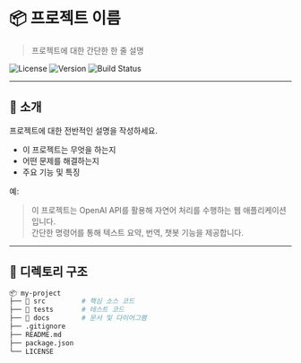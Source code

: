 # 📦 프로젝트 이름
> 프로젝트에 대한 간단한 한 줄 설명

![License](https://img.shields.io/badge/license-MIT-blue.svg)
![Version](https://img.shields.io/badge/version-1.0.0-green.svg)
![Build Status](https://img.shields.io/badge/build-passing-brightgreen.svg)

---

## 📝 소개
프로젝트에 대한 전반적인 설명을 작성하세요.  
- 이 프로젝트는 무엇을 하는지
- 어떤 문제를 해결하는지
- 주요 기능 및 특징

예:
> 이 프로젝트는 OpenAI API를 활용해 자연어 처리를 수행하는 웹 애플리케이션입니다.  
> 간단한 명령어를 통해 텍스트 요약, 번역, 챗봇 기능을 제공합니다.

---

## 📂 디렉토리 구조
```bash
📦 my-project
├── 📁 src         # 핵심 소스 코드
├── 📁 tests       # 테스트 코드
├── 📁 docs        # 문서 및 다이어그램
├── .gitignore
├── README.md
├── package.json
└── LICENSE
